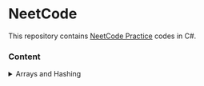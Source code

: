 # NeetCode
This repository contains [NeetCode Practice](https://neetcode.io/practice) codes in C#.

### Content
<details>
  <summary>Arrays and Hashing</summary>
  
  1. [Contains Duplicate](./Arrays%20and%20Hashing/ContainsDuplicate.cs)
  2. [Valid Anagram](./Arrays%20and%20Hashing/ValidAnagram.cs)
  3. [Replace Elements with Greatest Element On Right Side](./Arrays%20and%20Hashing/ReplaceElements.cs)
  4. [Is Subsequence](./Arrays%20and%20Hashing/IsSubsequence.cs)
  5. [Length Of Last Word](./Arrays%20and%20Hashing/LengthOfLastWord.cs)
  6. [Two Sum](./Arrays%20and%20Hashing/TwoSum.cs)
  7. [Longest Common Prefix](./Arrays%20and%20Hashing/LongestCommonPrefix.cs)
  8. [Group Anagrams](./Arrays%20and%20Hashing/GroupAnagrams.cs)
  9. [Pascal's Triangle](./Arrays%20and%20Hashing/PascalsTriangle.cs)
  10. [Remove Element](./Arrays%20and%20Hashing/RemoveElement.cs)
  11. [Unique Email Addresses](./Arrays%20and%20Hashing/UniqueEmailAddresses.cs)
  12. [Isomorphic String](./Arrays%20and%20Hashing/IsomorphicString.cs)
  13. [Can Place Flowers](./Arrays%20and%20Hashing/CanPlaceFlowers.cs)
  14. [Majority Element](./Arrays%20and%20Hashing/MajorityElement.cs)
</details>

